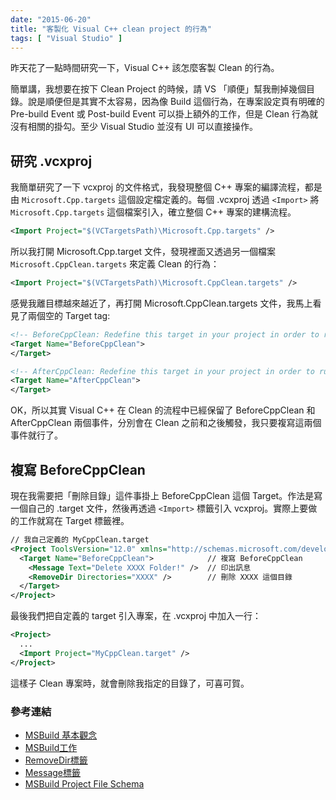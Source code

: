 ```yaml
---
date: "2015-06-20"
title: "客製化 Visual C++ clean project 的行為"
tags: [ "Visual Studio" ]
---
```


昨天花了一點時間研究一下，Visual C++ 該怎麼客製 Clean 的行為。

簡單講，我想要在按下 Clean Project 的時候，請 VS 「順便」幫我刪掉幾個目錄。說是順便但是其實不太容易，因為像 Build 這個行為，在專案設定頁有明確的 Pre-build Event 或 Post-build Event 可以掛上額外的工作，但是 Clean 行為就沒有相關的掛勾。至少 Visual Studio 並沒有 UI 可以直接操作。

## 研究 .vcxproj

我簡單研究了一下 vcxproj 的文件格式，我發現整個 C++ 專案的編譯流程，都是由 `Microsoft.Cpp.targets` 這個設定檔定義的。每個 .vcxproj 透過 `<Import>` 將 `Microsoft.Cpp.targets` 這個檔案引入，確立整個 C++ 專案的建構流程。

```xml
<Import Project="$(VCTargetsPath)\Microsoft.Cpp.targets" />
```

所以我打開 Microsoft.Cpp.target 文件，發現裡面又透過另一個檔案 `Microsoft.CppClean.targets` 來定義 Clean 的行為：

```xml
<Import Project="$(VCTargetsPath)\Microsoft.CppClean.targets" />
```

感覺我離目標越來越近了，再打開 Microsoft.CppClean.targets 文件，我馬上看見了兩個空的 Target tag:

```xml
<!-- BeforeCppClean: Redefine this target in your project in order to run tasks just before Clean. -->
<Target Name="BeforeCppClean">
</Target>

<!-- AfterCppClean: Redefine this target in your project in order to run tasks just after Clean. -->
<Target Name="AfterCppClean">
</Target>
```

OK，所以其實 Visual C++ 在 Clean 的流程中已經保留了 BeforeCppClean 和 AfterCppClean 兩個事件，分別會在 Clean 之前和之後觸發，我只要複寫這兩個事件就行了。

## 複寫 BeforeCppClean

現在我需要把「刪除目錄」這件事掛上 BeforeCppClean 這個 Target。作法是寫一個自己的 .target 文件，然後再透過 `<Import>` 標籤引入 vcxproj。實際上要做的工作就寫在 Target 標籤裡。

```xml
// 我自己定義的 MyCppClean.target
<Project ToolsVersion="12.0" xmlns="http://schemas.microsoft.com/developer/msbuild/2003">
  <Target Name="BeforeCppClean">            // 複寫 BeforeCppClean
    <Message Text="Delete XXXX Folder!" />  // 印出訊息
    <RemoveDir Directories="XXXX" />        // 刪除 XXXX 這個目錄
  </Target>
</Project>
```

最後我們把自定義的 target 引入專案，在 .vcxproj 中加入一行：

```xml
<Project>
  ...
  <Import Project="MyCppClean.target" />
</Project>
```

這樣子 Clean 專案時，就會刪除我指定的目錄了，可喜可賀。

### 參考連結

- [MSBuild 基本觀念](https://msdn.microsoft.com/zh-tw/library/dd393574.aspx)
- [MSBuild工作](https://msdn.microsoft.com/zh-tw/library/ms171466.aspx)
- [RemoveDir標籤](https://msdn.microsoft.com/zh-tw/library/xyfz6ddb.aspx)
- [Message標籤](https://msdn.microsoft.com/en-us/library/6yy0yx8d.aspx)
- [MSBuild Project File Schema](https://msdn.microsoft.com/en-us/library/5dy88c2e.aspx)










